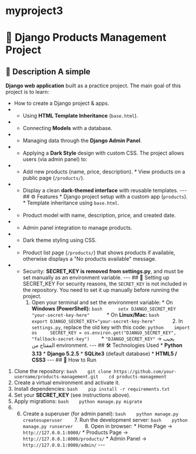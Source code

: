 # myproject3
# 🛒 Django Products Management Project  

## 📌 Description  A simple 
**Django web application** built as a practice project. The main goal of this project is to learn:  
* How to create a Django project & apps.
* * Using **HTML Template Inheritance** (`base.html`).
* * Connecting **Models** with a database.
* * Managing data through the **Django Admin Panel**.
* * Applying a **Dark Style** design with custom CSS.  The project allows users (via admin panel) to:
* * Add new products (name, price, description). * View products on a public page (`/products/`).
* * Display a clean **dark-themed interface** with reusable templates.  ---  ## ⚙️ Features  * Django project setup with a custom app (`products`). * Template inheritance using `base.html`.
* * Product model with name, description, price, and created date.
* * Admin panel integration to manage products.
* * Dark theme styling using CSS.
* * Product list page (`/products/`) that shows products if available, otherwise displays a "No products available" message.
* * Security: **SECRET\_KEY is removed from settings.py**, and must be set manually as an environment variable.
---  ## 🔑 Setting up SECRET\_KEY  For security reasons, the `SECRET_KEY` is not included in the repository. You need to set it up manually before running the project.
    1. Open your terminal and set the environment variable:     * On **Windows (PowerShell):**       ```bash      setx DJANGO_SECRET_KEY "your-secret-key-here"      ```    * On **Linux/Mac:**       ```bash      export DJANGO_SECRET_KEY="your-secret-key-here"      ```
       2. In `settings.py`, replace the old key with this code:     ```python    import os     SECRET_KEY = os.environ.get("DJANGO_SECRET_KEY", "fallback-secret-key")    ```     * `"DJANGO_SECRET_KEY"` → يجيب المفتاح من environment.
---  ## 🛠️ Technologies Used  * **Python 3.13** * **Django 5.2.5** * **SQLite3** (default database) * **HTML5 / CSS3**
---  ## 🚀 How to Run
1. Clone the repository:     ```bash    git clone https://github.com/your-username/products-management.git    cd products-management    ```
2. Create a virtual environment and activate it.
3. Install dependencies:     ```bash    pip install -r requirements.txt    ```
4. Set your **SECRET\_KEY** (see instructions above).
5. Apply migrations:     ```bash    python manage.py migrate    ```
6. 6. Create a superuser (for admin panel):     ```bash    python manage.py createsuperuser    ``` 7. Run the development server:     ```bash    python manage.py runserver    ``` 8. Open in browser:     * Home Page → `http://127.0.0.1:8000/`    * Products Page → `http://127.0.0.1:8000/products/`    * Admin Panel → `http://127.0.0.1:8000/admin/`  ---   
